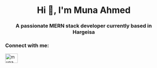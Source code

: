 

<h1 align="center">Hi 👋, I'm Muna Ahmed</h1>
<h3 align="center">A passionate MERN stack developer currently based in Hargeisa</h3>


<h3 align="left">Connect with me:</h3>
<p align="left">
<a href="https://linkedin.com/in/muna ahmed" target="blank"><img align="center" src="https://raw.githubusercontent.com/rahuldkjain/github-profile-readme-generator/master/src/images/icons/Social/linked-in-alt.svg" alt="muna ahmed" height="30" width="40" /></a>
</p>

